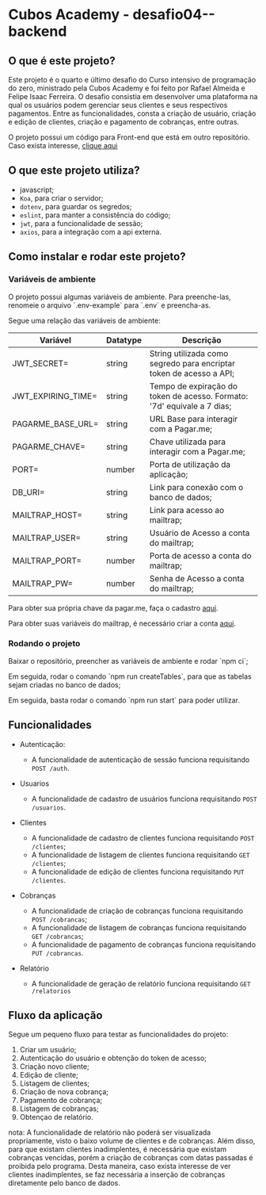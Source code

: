 # Cubos Academy - desafio04--backend

## O que é este projeto? 

<p>Este projeto é o quarto e último desafio do Curso intensivo de programação do zero, ministrado pela Cubos Academy e foi feito por Rafael Almeida e Felipe Isaac Ferreira. 
O desafio consistia em desenvolver uma plataforma na qual os usuários podem gerenciar seus clientes e seus respectivos pagamentos. Entre as funcionalidades,
consta a criação de usuário, criação e edição de clientes, criação e pagamento de cobranças, entre outras.</p>

<p> O projeto possui um código para Front-end que está em outro repositório. Caso exista interesse, <a href='https://github.com/alsantosrafael/cubos-desafio04--frontend'>clique aqui</a></p>

## O que este projeto utiliza?

- javascript;
- `Koa`, para criar o servidor;
- `dotenv`, para guardar os segredos;
- `eslint`, para manter a consistência do código;
- `jwt`, para a funcionalidade de sessão;
- `axios`, para a integração com a api externa.

## Como instalar e rodar este projeto?

### Variáveis de ambiente

<p> O projeto possui algumas variáveis de ambiente. Para preenche-las, renomeie o arquivo `.env-example` para `.env` e preencha-as.</p>

<p> Segue uma relação das variáveis de ambiente:</p>

| Variável           | Datatype | Descrição                                                               |
| ------------------ | -------- | ----------------------------------------------------------------------- |
| JWT_SECRET=        | string   | String utilizada como segredo para encriptar token de acesso a API;     |
| JWT_EXPIRING_TIME= | string   | Tempo de expiração do token de acesso. Formato: '7d' equivale a 7 dias; |
| PAGARME_BASE_URL=  | string   | URL Base para interagir com a Pagar.me;                                 |
| PAGARME_CHAVE=     | string   | Chave utilizada para interagir com a Pagar.me;                          |
| PORT=              | number   | Porta de utilização da aplicação;                                       |
| DB_URI=            | string   | Link para conexão com o banco de dados;                                 |
| MAILTRAP_HOST=     | string   | Link para acesso ao mailtrap;                                           |
| MAILTRAP_USER=     | string   | Usuário de Acesso a conta do mailtrap;                                  |
| MAILTRAP_PORT=     | number   | Porta de acesso a conta do mailtrap;                                    |
| MAILTRAP_PW=       | number   | Senha de Acesso a conta do mailtrap;                                    |


<p> Para obter sua própria chave da pagar.me, faça o cadastro <a href='https://beta.dashboard.sandbox.pagar.me/#/account/login'>aqui</a>.</p>
<p> Para obter suas variáveis do mailtrap, é necessário criar a conta <a href='https://mailtrap.io/register/signup?ref=header'>aqui</a>.</p>

### Rodando o projeto

<p> Baixar o repositório, preencher as variáveis de ambiente e rodar `npm ci`;</p>
<p> Em seguida, rodar o comando `npm run createTables`, para que as tabelas sejam criadas no banco de dados;</p>
<p> Em seguida, basta rodar o comando `npm run start` para poder utilizar.</p>

## Funcionalidades

- Autenticação:
  - A funcionalidade de autenticação de sessão funciona requisitando `POST /auth`.
  
- Usuarios
  - A funcionalidade de cadastro de usuários funciona requisitando `POST /usuarios`.
  
- Clientes
  - A funcionalidade de cadastro de clientes funciona requisitando `POST /clientes`;
  - A funcionalidade de listagem de clientes funciona requisitando `GET /clientes`;
  - A funcionalidade de edição de clientes funciona requisitando `PUT /clientes`.
  
- Cobranças 
  - A funcionalidade de criação de cobranças funciona requisitando `POST /cobrancas`;
  - A funcionalidade de listagem de cobranças funciona requisitando `GET /cobrancas`;
  - A funcionalidade de pagamento de cobranças funciona requisitando `PUT /cobrancas`.
  
- Relatório
  - A funcionalidade de geração de relatório funciona requisitando `GET /relatorios`
  
  
 ## Fluxo da aplicação
 
 <p> Segue um pequeno fluxo para testar as funcionalidades do projeto: </p>
 
 1) Criar um usuário;
 2) Autenticação do usuário e obtenção do token de acesso;
 3) Criação novo cliente;
 4) Edição de cliente;
 5) Listagem de clientes;
 6) Criação de nova cobrança;
 7) Pagamento de cobrança;
 8) Listagem de cobranças;
 9) Obtençao de relatório.
 
 nota: A funcionalidade de relatório não poderá ser visualizada propriamente, visto o baixo volume de clientes e de cobranças. Além disso, para que existam clientes inadimplentes, 
 é necessária que existam cobranças vencidas, porém a criação de cobranças com datas passadas é proibida pelo programa. Desta maneira, caso exista interesse de ver clientes 
 inadimplentes, se faz necessária a inserção de cobranças diretamente pelo banco de dados.
 
 
  
  
  
